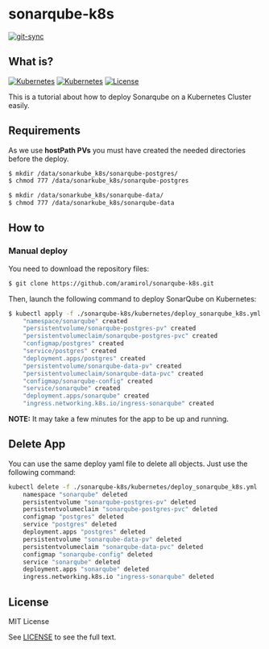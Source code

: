 # sonarqube-k8s

[![git-sync](https://github.com/aramirol/sonarqube-k8s/actions/workflows/git-sync.yml/badge.svg)](https://github.com/aramirol/sonarqube-k8s/actions/workflows/git-sync.yml)

## What is?

[![Kubernetes](https://img.shields.io/badge/kubernetes-v1.19.x-blue?logo=kubernetes&logoColor=lightgrey)](https://github.com/aramirol/istio-example)
[![Kubernetes](https://img.shields.io/badge/sonarqube-latest-darkblue?logo=sonarqube&logoColor=lightgrey)](https://github.com/aramirol/istio-example)
[![License](https://img.shields.io/badge/license-MIT-green?logo=github&logoColor=lightgrey)](https://github.com/aramirol/sonarqube-k8s/blob/main/LICENSE.md)

This is a tutorial about how to deploy Sonarqube on a Kubernetes Cluster easily.

## Requirements

As we use **hostPath PVs** you must have created the needed directories before the deploy.

```sh
$ mkdir /data/sonarkube_k8s/sonarqube-postgres/
$ chmod 777 /data/sonarkube_k8s/sonarqube-postgres
```
```sh
$ mkdir /data/sonarkube_k8s/sonarqube-data/
$ chmod 777 /data/sonarkube_k8s/sonarqube-data
```

## How to
### Manual deploy

You need to download the repository files: 

```sh
$ git clone https://github.com/aramirol/sonarqube-k8s.git
```

Then, launch the following command to deploy SonarQube on Kubernetes:

```sh
$ kubectl apply -f ./sonarqube-k8s/kubernetes/deploy_sonarqube_k8s.yml
    "namespace/sonarqube" created
    "persistentvolume/sonarqube-postgres-pv" created
    "persistentvolumeclaim/sonarqube-postgres-pvc" created
    "configmap/postgres" created
    "service/postgres" created
    "deployment.apps/postgres" created
    "persistentvolume/sonarqube-data-pv" created
    "persistentvolumeclaim/sonarqube-data-pvc" created
    "configmap/sonarqube-config" created
    "service/sonarqube" created
    "deployment.apps/sonarqube" created
    "ingress.networking.k8s.io/ingress-sonarqube" created
```

**NOTE:** It may take a few minutes for the app to be up and running.

## Delete App

You can use the same deploy yaml file to delete all objects. Just use the following command:

```sh
kubectl delete -f ./sonarqube-k8s/kubernetes/deploy_sonarqube_k8s.yml
    namespace "sonarqube" deleted
    persistentvolume "sonarqube-postgres-pv" deleted
    persistentvolumeclaim "sonarqube-postgres-pvc" deleted
    configmap "postgres" deleted
    service "postgres" deleted
    deployment.apps "postgres" deleted
    persistentvolume "sonarqube-data-pv" deleted
    persistentvolumeclaim "sonarqube-data-pvc" deleted
    configmap "sonarqube-config" deleted
    service "sonarqube" deleted
    deployment.apps "sonarqube" deleted
    ingress.networking.k8s.io "ingress-sonarqube" deleted
```

## License

MIT License

See [LICENSE](https://github.com/aramirol/sonarqube-k8s/blob/main/LICENSE) to see the full text.
